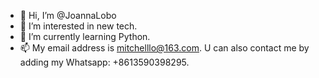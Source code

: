 - 👋 Hi, I’m @JoannaLobo
- 👀 I’m interested in new tech.
- 🌱 I’m currently learning Python.
- 📫 My email address is mitchelllo@163.com. U can also contact me by adding my Whatsapp: +8613590398295.

<!---
JoannaLobo/JoannaLobo is a ✨ special ✨ repository because its `README.md` (this file) appears on your GitHub profile.
You can click the Preview link to take a look at your changes.
--->
